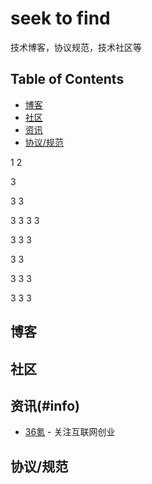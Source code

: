 # seek to find
技术博客，协议规范，技术社区等

## Table of Contents
- [博客](#博客)
- [社区](#site)
- [资讯](#info)
- [协议/规范](#protocol)

1
2

3

3
3

3
3
3
3

3
3
3

3
3

3
3
3

3
3
3


## 博客

## 社区

## 资讯(#info)
- [36氪](http://www.36kr.com/) - 关注互联网创业 

## 协议/规范
